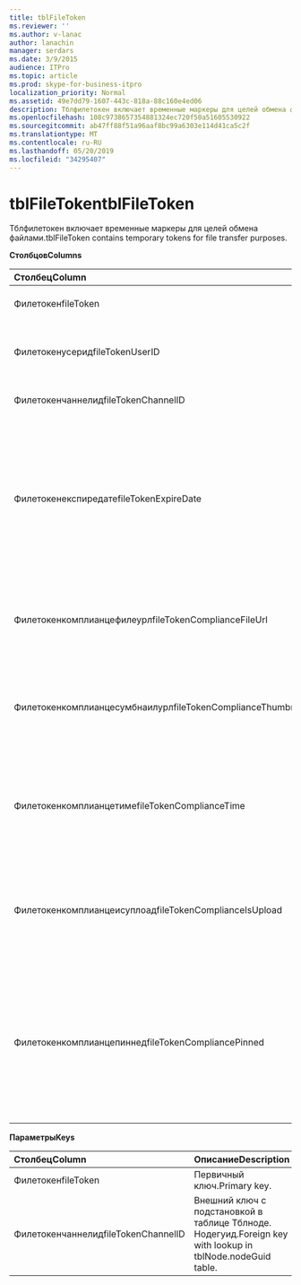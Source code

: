 ```yaml
---
title: tblFileToken
ms.reviewer: ''
ms.author: v-lanac
author: lanachin
manager: serdars
ms.date: 3/9/2015
audience: ITPro
ms.topic: article
ms.prod: skype-for-business-itpro
localization_priority: Normal
ms.assetid: 49e7dd79-1607-443c-818a-88c160e4ed06
description: Тблфилетокен включает временные маркеры для целей обмена файлами.
ms.openlocfilehash: 108c9738657354881324ec720f50a51605530922
ms.sourcegitcommit: ab47ff88f51a96aaf8bc99a6303e114d41ca5c2f
ms.translationtype: MT
ms.contentlocale: ru-RU
ms.lasthandoff: 05/20/2019
ms.locfileid: "34295407"
---
```

# <a name="tblfiletoken"></a><span data-ttu-id="dbaa5-103">tblFileToken</span><span class="sxs-lookup"><span data-stu-id="dbaa5-103">tblFileToken</span></span>
 
<span data-ttu-id="dbaa5-104">Тблфилетокен включает временные маркеры для целей обмена файлами.</span><span class="sxs-lookup"><span data-stu-id="dbaa5-104">tblFileToken contains temporary tokens for file transfer purposes.</span></span>
  
<span data-ttu-id="dbaa5-105">**Столбцов**</span><span class="sxs-lookup"><span data-stu-id="dbaa5-105">**Columns**</span></span>

|<span data-ttu-id="dbaa5-106">**Столбец**</span><span class="sxs-lookup"><span data-stu-id="dbaa5-106">**Column**</span></span>|<span data-ttu-id="dbaa5-107">**Тип**</span><span class="sxs-lookup"><span data-stu-id="dbaa5-107">**Type**</span></span>|<span data-ttu-id="dbaa5-108">**Описание**</span><span class="sxs-lookup"><span data-stu-id="dbaa5-108">**Description**</span></span>|
|:-----|:-----|:-----|
|<span data-ttu-id="dbaa5-109">Филетокен</span><span class="sxs-lookup"><span data-stu-id="dbaa5-109">fileToken</span></span>  <br/> |<span data-ttu-id="dbaa5-110">nvarchar (50), NOT NULL</span><span class="sxs-lookup"><span data-stu-id="dbaa5-110">nvarchar (50), not null</span></span>  <br/> |<span data-ttu-id="dbaa5-111">Уникальный маркер (GUID).</span><span class="sxs-lookup"><span data-stu-id="dbaa5-111">Unique token (a GUID).</span></span>  <br/> |
|<span data-ttu-id="dbaa5-112">Филетокенусерид</span><span class="sxs-lookup"><span data-stu-id="dbaa5-112">fileTokenUserID</span></span>  <br/> |<span data-ttu-id="dbaa5-113">int, NOT NULL</span><span class="sxs-lookup"><span data-stu-id="dbaa5-113">int, not null</span></span>  <br/> |<span data-ttu-id="dbaa5-114">Идентификатор участника, который передает файл.</span><span class="sxs-lookup"><span data-stu-id="dbaa5-114">ID of the principal that is transferring the file.</span></span>  <br/> |
|<span data-ttu-id="dbaa5-115">Филетокенчаннелид</span><span class="sxs-lookup"><span data-stu-id="dbaa5-115">fileTokenChannelID</span></span>  <br/> |<span data-ttu-id="dbaa5-116">GUID, а не NULL</span><span class="sxs-lookup"><span data-stu-id="dbaa5-116">GUID, not null</span></span>  <br/> |<span data-ttu-id="dbaa5-117">GUID узла комнаты чата.</span><span class="sxs-lookup"><span data-stu-id="dbaa5-117">GUID of the chat room node.</span></span>  <br/> |
|<span data-ttu-id="dbaa5-118">Филетокенекспиредате</span><span class="sxs-lookup"><span data-stu-id="dbaa5-118">fileTokenExpireDate</span></span>  <br/> |<span data-ttu-id="dbaa5-119">DateTime, NOT NULL</span><span class="sxs-lookup"><span data-stu-id="dbaa5-119">datetime, not null</span></span>  <br/> |<span data-ttu-id="dbaa5-120">Время окончания срока действия.</span><span class="sxs-lookup"><span data-stu-id="dbaa5-120">Expiration time.</span></span> <span data-ttu-id="dbaa5-121">(Срок действия токенов истекает через 30 минут, за исключением случаев, когда они закреплены (в этой статье описаны следующие описания).</span><span class="sxs-lookup"><span data-stu-id="dbaa5-121">(Tokens expire after 30 minutes, unless pinned (see the following descriptions in this column).</span></span>  <br/> |
|<span data-ttu-id="dbaa5-122">Филетокенкомплианцефилеурл</span><span class="sxs-lookup"><span data-stu-id="dbaa5-122">fileTokenComplianceFileUrl</span></span>  <br/> |<span data-ttu-id="dbaa5-123">nvarchar(256)</span><span class="sxs-lookup"><span data-stu-id="dbaa5-123">nvarchar(256)</span></span>  <br/> |<span data-ttu-id="dbaa5-124">URL-адрес перенесенного файла (для использования службы соответствия требованиям).</span><span class="sxs-lookup"><span data-stu-id="dbaa5-124">URL of the transferred file (for Compliance service use).</span></span>  <br/> |
|<span data-ttu-id="dbaa5-125">Филетокенкомплианцесумбнаилурл</span><span class="sxs-lookup"><span data-stu-id="dbaa5-125">fileTokenComplianceThumbnailUrl</span></span>  <br/> |<span data-ttu-id="dbaa5-126">nvarchar(256)</span><span class="sxs-lookup"><span data-stu-id="dbaa5-126">nvarchar(256)</span></span>  <br/> |<span data-ttu-id="dbaa5-127">URL-адрес миниатюры перенесенного файла (для использования службой соответствия требованиям).</span><span class="sxs-lookup"><span data-stu-id="dbaa5-127">URL of the thumbnail for the transferred file (for Compliance service use).</span></span>  <br/> |
|<span data-ttu-id="dbaa5-128">Филетокенкомплианцетиме</span><span class="sxs-lookup"><span data-stu-id="dbaa5-128">fileTokenComplianceTime</span></span>  <br/> |<span data-ttu-id="dbaa5-129">datetime2</span><span class="sxs-lookup"><span data-stu-id="dbaa5-129">datetime2</span></span>  <br/> |<span data-ttu-id="dbaa5-130">Метка времени для фактической операции передачи файлов (для использования службой соответствия требованиям).</span><span class="sxs-lookup"><span data-stu-id="dbaa5-130">Timestamp for the actual file transfer operation (for Compliance service use).</span></span>  <br/> |
|<span data-ttu-id="dbaa5-131">Филетокенкомплианцеисуплоад</span><span class="sxs-lookup"><span data-stu-id="dbaa5-131">fileTokenComplianceIsUpload</span></span>  <br/> |<span data-ttu-id="dbaa5-132">бит</span><span class="sxs-lookup"><span data-stu-id="dbaa5-132">bit</span></span>  <br/> |<span data-ttu-id="dbaa5-133">Значение true, если отправка; Значение false, если Download (для использования службы соответствия требованиям).</span><span class="sxs-lookup"><span data-stu-id="dbaa5-133">True if upload; False if download (for Compliance service use).</span></span>  <br/> |
|<span data-ttu-id="dbaa5-134">Филетокенкомплианцепиннед</span><span class="sxs-lookup"><span data-stu-id="dbaa5-134">fileTokenCompliancePinned</span></span>  <br/> |<span data-ttu-id="dbaa5-135">bit, NOT NULL</span><span class="sxs-lookup"><span data-stu-id="dbaa5-135">bit, not null</span></span>  <br/> |<span data-ttu-id="dbaa5-136">Значение true, если маркер закреплен.</span><span class="sxs-lookup"><span data-stu-id="dbaa5-136">True if token is pinned.</span></span> <span data-ttu-id="dbaa5-137">Она используется для хранения токенов в таблице до тех пор, пока служба соответствия требованиям не сможет получить из нее нужные поля.</span><span class="sxs-lookup"><span data-stu-id="dbaa5-137">It's used to keep the token in the table until Compliance service has a chance to retrieve the relevant fields from it.</span></span>  <br/> |
   
<span data-ttu-id="dbaa5-138">**Параметры**</span><span class="sxs-lookup"><span data-stu-id="dbaa5-138">**Keys**</span></span>

|<span data-ttu-id="dbaa5-139">**Столбец**</span><span class="sxs-lookup"><span data-stu-id="dbaa5-139">**Column**</span></span>|<span data-ttu-id="dbaa5-140">**Описание**</span><span class="sxs-lookup"><span data-stu-id="dbaa5-140">**Description**</span></span>|
|:-----|:-----|
|<span data-ttu-id="dbaa5-141">Филетокен</span><span class="sxs-lookup"><span data-stu-id="dbaa5-141">fileToken</span></span>  <br/> |<span data-ttu-id="dbaa5-142">Первичный ключ.</span><span class="sxs-lookup"><span data-stu-id="dbaa5-142">Primary key.</span></span>  <br/> |
|<span data-ttu-id="dbaa5-143">Филетокенчаннелид</span><span class="sxs-lookup"><span data-stu-id="dbaa5-143">fileTokenChannelID</span></span>  <br/> |<span data-ttu-id="dbaa5-144">Внешний ключ с подстановкой в таблице Тблноде. Нодегуид.</span><span class="sxs-lookup"><span data-stu-id="dbaa5-144">Foreign key with lookup in tblNode.nodeGuid table.</span></span>  <br/> |
   

